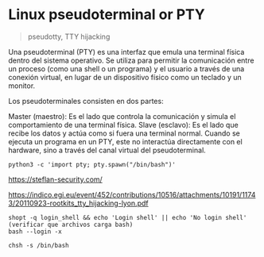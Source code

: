 # Linux pseudoterminal or PTY

> pseudotty, TTY hijacking


Una pseudoterminal (PTY) es una interfaz que emula una terminal física dentro del sistema operativo. Se utiliza para permitir la comunicación entre un proceso (como una shell o un programa) y el usuario a través de una conexión virtual, en lugar de un dispositivo físico como un teclado y un monitor.

Los pseudoterminales consisten en dos partes:

Master (maestro): Es el lado que controla la comunicación y simula el comportamiento de una terminal física.
Slave (esclavo): Es el lado que recibe los datos y actúa como si fuera una terminal normal.
Cuando se ejecuta un programa en un PTY, este no interactúa directamente con el hardware, sino a través del canal virtual del pseudoterminal.



    python3 -c 'import pty; pty.spawn("/bin/bash")'

https://steflan-security.com/






https://indico.egi.eu/event/452/contributions/10516/attachments/10191/11743/20110923-rootkits_tty_hijacking-lyon.pdf



    shopt -q login_shell && echo 'Login shell' || echo 'No login shell' (verificar que archivos carga bash)
    bash --login -x

    chsh -s /bin/bash
